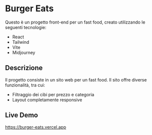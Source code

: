 # Burger Eats

Questo è un progetto front-end per un fast food, creato utilizzando le seguenti tecnologie:

- React
- Tailwind
- Vite
- Midjourney

## Descrizione

Il progetto consiste in un sito web per un fast food. Il sito offre diverse funzionalità, tra cui:

- Filtraggio dei cibi per prezzo e categoria
- Layout completamente responsive

## Live Demo

https://burger-eats.vercel.app
